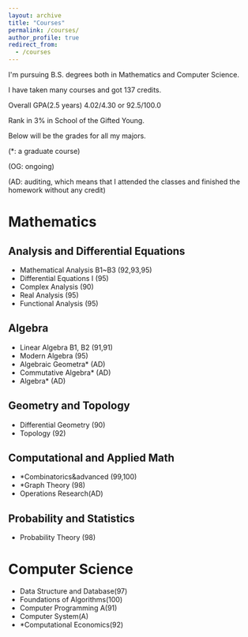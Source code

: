 ```yaml
---
layout: archive
title: "Courses"
permalink: /courses/
author_profile: true
redirect_from:
  - /courses
---
```


I'm pursuing B.S. degrees both in Mathematics and Computer Science.

I have taken many courses and got 137 credits.

Overall GPA(2.5 years) 4.02/4.30 or 92.5/100.0

Rank in 3% in School of the Gifted Young.



Below will be the grades for all my majors.

(*: a graduate course)

(OG: ongoing)

(AD: auditing, which means that I attended the classes and finished the homework without any credit)

# Mathematics

## Analysis and Differential Equations

- Mathematical Analysis B1~B3 (92,93,95)
- Differential Equations I (95)
- Complex Analysis (90)
- Real Analysis (95)
- Functional Analysis (95)

## Algebra

- Linear Algebra B1, B2 (91,91)
- Modern Algebra (95)
- Algebraic Geometra* (AD)
- Commutative Algebra* (AD)
- Algebra* (AD)

## Geometry and Topology

- Differential Geometry (90)
- Topology (92)

## Computational and Applied Math

- *Combinatorics&advanced (99,100)
- *Graph Theory (98)
-  Operations Research(AD)

## Probability and Statistics

- Probability Theory (98)

# Computer Science

- Data Structure and Database(97)
- Foundations of Algorithms(100)
- Computer Programming A(91)
- Computer System(A)
- *Computational Economics(92)
